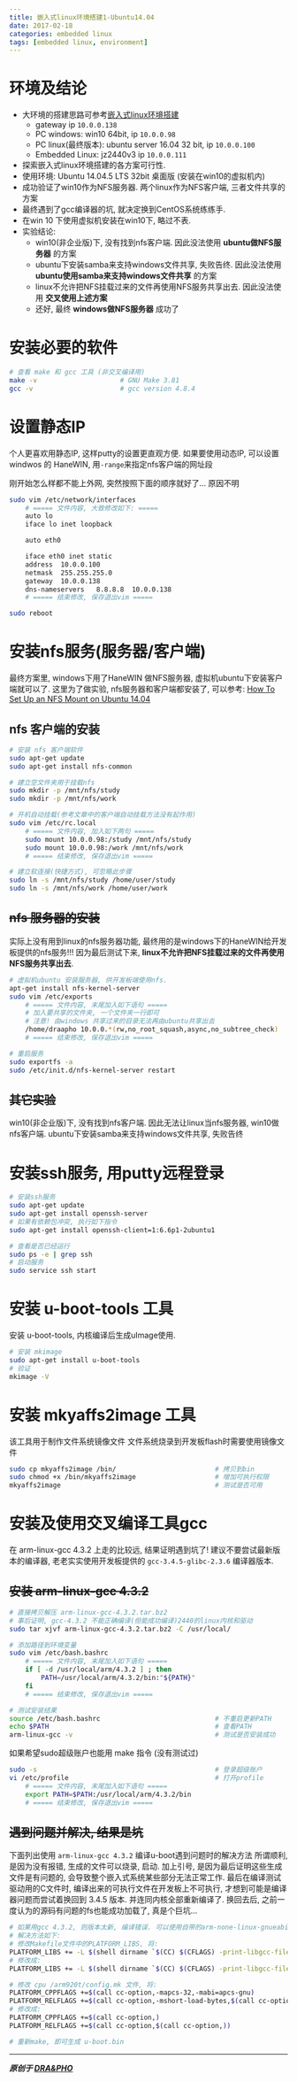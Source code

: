 ```yaml
---
title: 嵌入式linux环境搭建1-Ubuntu14.04
date: 2017-02-18
categories: embedded linux
tags: [embedded linux, environment]
---
```



# 环境及结论

- 大环境的搭建思路可参考[嵌入式linux环境搭建](https://draapho.github.io/2017/02/16/1705-linux-env/)
  - gateway ip `10.0.0.138`
  - PC windows: win10 64bit, ip `10.0.0.98`
  - PC linux(最终版本): ubuntu server 16.04 32 bit, ip `10.0.0.100`
  - Embedded Linux: jz2440v3 ip `10.0.0.111`
- 探索嵌入式linux环境搭建的各方案可行性.
- 使用环境: Ubuntu 14.04.5 LTS 32bit 桌面版 (安装在win10的虚拟机内)
- 成功验证了win10作为NFS服务器. 两个linux作为NFS客户端, 三者文件共享的方案
- 最终遇到了gcc编译器的坑, 就决定换到CentOS系统练练手.
- 在win 10 下使用虚拟机安装在win10下, 略过不表.
- 实验结论:
  - win10(非企业版)下, 没有找到nfs客户端. 因此没法使用 **ubuntu做NFS服务器** 的方案
  - ubuntu下安装samba来支持windows文件共享, 失败告终. 因此没法使用 **ubuntu使用samba来支持windows文件共享** 的方案
  - linux不允许把NFS挂载过来的文件再使用NFS服务共享出去. 因此没法使用 **交叉使用上述方案**
  - 还好, 最终 **windows做NFS服务器** 成功了

# 安装必要的软件

``` bash
# 查看 make 和 gcc 工具 (非交叉编译用)
make -v                     # GNU Make 3.81
gcc -v                      # gcc version 4.8.4
```


# 设置静态IP
个人更喜欢用静态IP, 这样putty的设置更直观方便.
如果要使用动态IP, 可以设置 windwos 的 HaneWIN, 用`-range`来指定nfs客户端的网址段

刚开始怎么样都不能上外网, 突然按照下面的顺序就好了... 原因不明
``` bash
sudo vim /etc/network/interfaces
    # ===== 文件内容, 大致修改如下: =====
    auto lo
    iface lo inet loopback

    auto eth0

    iface eth0 inet static
    address  10.0.0.100
    netmask  255.255.255.0
    gateway  10.0.0.138
    dns-nameservers   8.8.8.8  10.0.0.138
    # ===== 结束修改, 保存退出vim =====

sudo reboot
```

# 安装nfs服务(服务器/客户端)

最终方案里, windows下用了HaneWIN 做NFS服务器, 虚拟机ubuntu下安装客户端就可以了.
这里为了做实验, nfs服务器和客户端都安装了, 可以参考:
[How To Set Up an NFS Mount on Ubuntu 14.04](https://www.digitalocean.com/community/tutorials/how-to-set-up-an-nfs-mount-on-ubuntu-14-04)


## nfs 客户端的安装

``` bash
# 安装 nfs 客户端软件
sudo apt-get update
sudo apt-get install nfs-common

# 建立空文件夹用于挂载nfs
sudo mkdir -p /mnt/nfs/study
sudo mkdir -p /mnt/nfs/work

# 开机自动挂载(参考文章中的客户端自动挂载方法没有起作用)
sudo vim /etc/rc.local
    # ===== 文件内容, 加入如下两句 =====
    sudo mount 10.0.0.98:/study /mnt/nfs/study
    sudo mount 10.0.0.98:/work /mnt/nfs/work
    # ===== 结束修改, 保存退出vim =====

# 建立软连接(快捷方式), 可忽略此步骤
sudo ln -s /mnt/nfs/study /home/user/study
sudo ln -s /mnt/nfs/work /home/user/work
```

## ~~nfs 服务器的安装~~

实际上没有用到linux的nfs服务器功能, 最终用的是windows下的HaneWIN给开发板提供的nfs服务!!!
因为最后测试下来, **linux不允许把NFS挂载过来的文件再使用NFS服务共享出去**.

``` bash
# 虚拟机ubuntu 安装服务器, 供开发板端使用nfs.
apt-get install nfs-kernel-server
sudo vim /etc/exports
    # ===== 文件内容, 末尾加入如下语句 =====
    # 加入要共享的文件夹, 一个文件夹一行即可
    # 注意! 由windows 共享过来的目录无法再由ubuntu共享出去
    /home/draapho 10.0.0.*(rw,no_root_squash,async,no_subtree_check)
    # ===== 结束修改, 保存退出vim =====

# 重启服务
sudo exportfs -a
sudo /etc/init.d/nfs-kernel-server restart
```

## ~~其它实验~~
win10(非企业版)下, 没有找到nfs客户端. 因此无法让linux当nfs服务器, win10做nfs客户端.
ubuntu下安装samba来支持windows文件共享, 失败告终


# 安装ssh服务, 用putty远程登录

``` bash
# 安装ssh服务
sudo apt-get update
sudo apt-get install openssh-server
# 如果有依赖包冲突, 执行如下指令
sudo apt-get install openssh-client=1:6.6p1-2ubuntu1

# 查看是否已经运行
sudo ps -e | grep ssh
# 启动服务
sudo service ssh start
```

# 安装 u-boot-tools 工具

安装 u-boot-tools, 内核编译后生成uImage使用.
``` bash
# 安装 mkimage
sudo apt-get install u-boot-tools
# 验证
mkimage -V
```


# 安装 mkyaffs2image 工具

该工具用于制作文件系统镜像文件
文件系统烧录到开发板flash时需要使用镜像文件

``` bash
sudo cp mkyaffs2image /bin/                         # 拷贝到bin
sudo chmod +x /bin/mkyaffs2image                    # 增加可执行权限
mkyaffs2image                                       # 测试是否可用
```


# 安装及使用交叉编译工具gcc

在 arm-linux-gcc 4.3.2 上走的比较远, 结果证明遇到坑了!
建议不要尝试最新版本的编译器, 老老实实使用开发板提供的 `gcc-3.4.5-glibc-2.3.6` 编译器版本.

## ~~安装 arm-linux-gcc 4.3.2~~
``` bash
# 直接拷贝解压 arm-linux-gcc-4.3.2.tar.bz2
# 事后证明, gcc-4.3.2 不能正确编译(但能成功编译)2440的linux内核和驱动
sudo tar xjvf arm-linux-gcc-4.3.2.tar.bz2 -C /usr/local/

# 添加路径到环境变量
sudo vim /etc/bash.bashrc
    # ===== 文件内容, 末尾加入如下语句 =====
    if [ -d /usr/local/arm/4.3.2 ] ; then
        PATH=/usr/local/arm/4.3.2/bin:"${PATH}"
    fi
    # ===== 结束修改, 保存退出vim =====

# 测试安装结果
source /etc/bash.bashrc                             # 不重启更新PATH
echo $PATH                                          # 查看PATH
arm-linux-gcc -v                                    # 测试是否安装成功
```


如果希望sudo超级账户也能用 make 指令 (没有测试过)

``` bash
sudo -s                                             # 登录超级账户
vi /etc/profile                                     # 打开profile
    # ===== 文件内容, 末尾加入如下语句 =====
    export PATH=$PATH:/usr/local/arm/4.3.2/bin
    # ===== 结束修改, 保存退出vim =====
```

## ~~遇到问题并解决, 结果是坑~~

下面列出使用 `arm-linux-gcc 4.3.2` 编译u-boot遇到问题时的解决方法
所谓顺利, 是因为没有报错, 生成的文件可以烧录, 启动.
加上引号, 是因为最后证明这些生成文件是有问题的, 会导致整个嵌入式系统某些部分无法正常工作.
最后在编译测试驱动用的C文件时, 编译出来的可执行文件在开发板上不可执行,
才想到可能是编译器问题而尝试着换回到 3.4.5 版本. 并连同内核全部重新编译了.
换回去后, 之前一度认为的源码有问题的fs也能成功加载了, 真是个巨坑...

``` bash
# 如果用gcc 4.3.2, 则版本太新, 编译错误. 可以使用自带的arm-none-linux-gnueabi
# 解决方法如下:
# 修改Makefile文件中的PLATFORM_LIBS, 将:
PLATFORM_LIBS += -L $(shell dirname `$(CC) $(CFLAGS) -print-libgcc-file-name`) -lgcc
# 修改成:
PLATFORM_LIBS += -L $(shell dirname `$(CC) $(CFLAGS) -print-libgcc-file-name`) -lgcc -lc -L /usr/local/arm/4.3.2/arm-none-linux-gnueabi/libc/armv4t/usr/lib

# 修改 cpu /arm920t/config.mk 文件, 将:
PLATFORM_CPPFLAGS +=$(call cc-option,-mapcs-32,-mabi=apcs-gnu)
PLATFORM_RELFLAGS +=$(call cc-option,-mshort-load-bytes,$(call cc-option,-malignment-traps,))
# 修改成:
PLATFORM_CPPFLAGS +=$(call cc-option,)
PLATFORM_RELFLAGS +=$(call cc-option,$(call cc-option,))

# 重新make, 即可生成 u-boot.bin
```


----------

***原创于 [DRA&PHO](https://draapho.github.io/)***